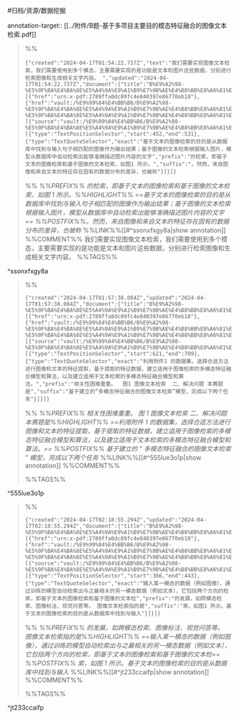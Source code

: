 #归档/资源/数据挖掘

annotation-target:: [[../附件/B题-基于多项目主要目的模态特征融合的图像文本检索.pdf]]

> %%
>
> ```annotation-json
> {"created":"2024-04-17T01:54:22.737Z","text":"我们需要实现图像文本检索，我们需要使用到多个模态，主要需要实现的是功能是文本和图片这些数据，分别进行检索图像和生成相关文字内容。 ","updated":"2024-04-17T01:54:22.737Z","document":{"title":"B%E9%A2%98-%E5%9F%BA%E4%BA%8E%E5%A4%9A%E9%A1%B9%E7%9B%AE%E4%B8%BB%E8%A6%81%E7%9B%AE%E7%9A%84%E6%A8%A1%E6%80%81%E7%89%B9%E5%BE%81%E8%9E%8D%E5%90%88%E7%9A%84%E5%9B%BE%E5%83%8F%E6%96%87%E6%9C%AC%E6%A3%80%E7%B4%A2.pdf","link":[{"href":"urn:x-pdf:2789ffa0dc09fc4e840397e86770eb18"},{"href":"vault:/%E9%99%84%E4%BB%B6/B%E9%A2%98-%E5%9F%BA%E4%BA%8E%E5%A4%9A%E9%A1%B9%E7%9B%AE%E4%B8%BB%E8%A6%81%E7%9B%AE%E7%9A%84%E6%A8%A1%E6%80%81%E7%89%B9%E5%BE%81%E8%9E%8D%E5%90%88%E7%9A%84%E5%9B%BE%E5%83%8F%E6%96%87%E6%9C%AC%E6%A3%80%E7%B4%A2.pdf"}],"documentFingerprint":"2789ffa0dc09fc4e840397e86770eb18"},"uri":"vault:/%E9%99%84%E4%BB%B6/B%E9%A2%98-%E5%9F%BA%E4%BA%8E%E5%A4%9A%E9%A1%B9%E7%9B%AE%E4%B8%BB%E8%A6%81%E7%9B%AE%E7%9A%84%E6%A8%A1%E6%80%81%E7%89%B9%E5%BE%81%E8%9E%8D%E5%90%88%E7%9A%84%E5%9B%BE%E5%83%8F%E6%96%87%E6%9C%AC%E6%A3%80%E7%B4%A2.pdf","target":[{"source":"vault:/%E9%99%84%E4%BB%B6/B%E9%A2%98-%E5%9F%BA%E4%BA%8E%E5%A4%9A%E9%A1%B9%E7%9B%AE%E4%B8%BB%E8%A6%81%E7%9B%AE%E7%9A%84%E6%A8%A1%E6%80%81%E7%89%B9%E5%BE%81%E8%9E%8D%E5%90%88%E7%9A%84%E5%9B%BE%E5%83%8F%E6%96%87%E6%9C%AC%E6%A3%80%E7%B4%A2.pdf","selector":[{"type":"TextPositionSelector","start":452,"end":531},{"type":"TextQuoteSelector","exact":"基于文本的图像检索的目的是从数据库中找到与输入句子相匹配的图像作为输出结果；基于图像的文本检索根据输入图片，模型从数据库中自动检索出能够准确描述图片内容的文字","prefix":"的检索，即基于文本的图像检索和基于图像的文本检索，如图1 所示。","suffix":"。然而，来自图像和来自文本的特征存在固有的数据分布的差异，也被称"}]}]}
> ```
>
> %%
> *%%PREFIX%% 的检索，即基于文本的图像检索和基于图像的文本检索，如图 1 所示。%%HIGHLIGHT%% ==基于文本的图像检索的目的是从数据库中找到与输入句子相匹配的图像作为输出结果；基于图像的文本检索根据输入图片，模型从数据库中自动检索出能够准确描述图片内容的文字== %%POSTFIX%%。然而，来自图像和来自文本的特征存在固有的数据分布的差异，也被称*
> %%LINK%%[[#^ssonxfxgy8a|show annotation]]
> %%COMMENT%%
> 我们需要实现图像文本检索，我们需要使用到多个模态，主要需要实现的是功能是文本和图片这些数据，分别进行检索图像和生成相关文字内容。
> %%TAGS%%

^ssonxfxgy8a

> %%
>
> ```annotation-json
> {"created":"2024-04-17T01:57:38.084Z","updated":"2024-04-17T01:57:38.084Z","document":{"title":"B%E9%A2%98-%E5%9F%BA%E4%BA%8E%E5%A4%9A%E9%A1%B9%E7%9B%AE%E4%B8%BB%E8%A6%81%E7%9B%AE%E7%9A%84%E6%A8%A1%E6%80%81%E7%89%B9%E5%BE%81%E8%9E%8D%E5%90%88%E7%9A%84%E5%9B%BE%E5%83%8F%E6%96%87%E6%9C%AC%E6%A3%80%E7%B4%A2.pdf","link":[{"href":"urn:x-pdf:2789ffa0dc09fc4e840397e86770eb18"},{"href":"vault:/%E9%99%84%E4%BB%B6/B%E9%A2%98-%E5%9F%BA%E4%BA%8E%E5%A4%9A%E9%A1%B9%E7%9B%AE%E4%B8%BB%E8%A6%81%E7%9B%AE%E7%9A%84%E6%A8%A1%E6%80%81%E7%89%B9%E5%BE%81%E8%9E%8D%E5%90%88%E7%9A%84%E5%9B%BE%E5%83%8F%E6%96%87%E6%9C%AC%E6%A3%80%E7%B4%A2.pdf"}],"documentFingerprint":"2789ffa0dc09fc4e840397e86770eb18"},"uri":"vault:/%E9%99%84%E4%BB%B6/B%E9%A2%98-%E5%9F%BA%E4%BA%8E%E5%A4%9A%E9%A1%B9%E7%9B%AE%E4%B8%BB%E8%A6%81%E7%9B%AE%E7%9A%84%E6%A8%A1%E6%80%81%E7%89%B9%E5%BE%81%E8%9E%8D%E5%90%88%E7%9A%84%E5%9B%BE%E5%83%8F%E6%96%87%E6%9C%AC%E6%A3%80%E7%B4%A2.pdf","target":[{"source":"vault:/%E9%99%84%E4%BB%B6/B%E9%A2%98-%E5%9F%BA%E4%BA%8E%E5%A4%9A%E9%A1%B9%E7%9B%AE%E4%B8%BB%E8%A6%81%E7%9B%AE%E7%9A%84%E6%A8%A1%E6%80%81%E7%89%B9%E5%BE%81%E8%9E%8D%E5%90%88%E7%9A%84%E5%9B%BE%E5%83%8F%E6%96%87%E6%9C%AC%E6%A3%80%E7%B4%A2.pdf","selector":[{"type":"TextPositionSelector","start":621,"end":709},{"type":"TextQuoteSelector","exact":"利用附件1 的数据集，选择合适方法进行图像和文本的特征提取，基于提取的特征数据，建立适用于图像检索的多模态特征融合模型和算法，以及建立适用于文本检索的多模态特征融合模型和算法。","prefix":"相关性困难重重。  图1 图像文本检索  二、解决问题 本赛题是","suffix":"基于建立的“多模态特征融合的图像文本检索”模型，完成以下两个任务"}]}]}
> ```
>
> %%
> *%%PREFIX%% 相关性困难重重。 图 1 图像文本检索 二、解决问题 本赛题是%%HIGHLIGHT%% ==利用附件 1 的数据集，选择合适方法进行图像和文本的特征提取，基于提取的特征数据，建立适用于图像检索的多模态特征融合模型和算法，以及建立适用于文本检索的多模态特征融合模型和算法。== %%POSTFIX%% 基于建立的 " 多模态特征融合的图像文本检索 " 模型，完成以下两个任务*
> %%LINK%%[[#^555lue3o1p|show annotation]]
> %%COMMENT%%
>
> %%TAGS%%

^555lue3o1p

> %%
>
> ```annotation-json
> {"created":"2024-04-17T02:18:55.294Z","updated":"2024-04-17T02:18:55.294Z","document":{"title":"B%E9%A2%98-%E5%9F%BA%E4%BA%8E%E5%A4%9A%E9%A1%B9%E7%9B%AE%E4%B8%BB%E8%A6%81%E7%9B%AE%E7%9A%84%E6%A8%A1%E6%80%81%E7%89%B9%E5%BE%81%E8%9E%8D%E5%90%88%E7%9A%84%E5%9B%BE%E5%83%8F%E6%96%87%E6%9C%AC%E6%A3%80%E7%B4%A2.pdf","link":[{"href":"urn:x-pdf:2789ffa0dc09fc4e840397e86770eb18"},{"href":"vault:/%E9%99%84%E4%BB%B6/B%E9%A2%98-%E5%9F%BA%E4%BA%8E%E5%A4%9A%E9%A1%B9%E7%9B%AE%E4%B8%BB%E8%A6%81%E7%9B%AE%E7%9A%84%E6%A8%A1%E6%80%81%E7%89%B9%E5%BE%81%E8%9E%8D%E5%90%88%E7%9A%84%E5%9B%BE%E5%83%8F%E6%96%87%E6%9C%AC%E6%A3%80%E7%B4%A2.pdf"}],"documentFingerprint":"2789ffa0dc09fc4e840397e86770eb18"},"uri":"vault:/%E9%99%84%E4%BB%B6/B%E9%A2%98-%E5%9F%BA%E4%BA%8E%E5%A4%9A%E9%A1%B9%E7%9B%AE%E4%B8%BB%E8%A6%81%E7%9B%AE%E7%9A%84%E6%A8%A1%E6%80%81%E7%89%B9%E5%BE%81%E8%9E%8D%E5%90%88%E7%9A%84%E5%9B%BE%E5%83%8F%E6%96%87%E6%9C%AC%E6%A3%80%E7%B4%A2.pdf","target":[{"source":"vault:/%E9%99%84%E4%BB%B6/B%E9%A2%98-%E5%9F%BA%E4%BA%8E%E5%A4%9A%E9%A1%B9%E7%9B%AE%E4%B8%BB%E8%A6%81%E7%9B%AE%E7%9A%84%E6%A8%A1%E6%80%81%E7%89%B9%E5%BE%81%E8%9E%8D%E5%90%88%E7%9A%84%E5%9B%BE%E5%83%8F%E6%96%87%E6%9C%AC%E6%A3%80%E7%B4%A2.pdf","selector":[{"type":"TextPositionSelector","start":366,"end":443},{"type":"TextQuoteSelector","exact":"输入某一模态的数据（例如图像），通过训练的模型自动检索出与之最相关的另一模态数据（例如文本），它包括两个方向的检索，即基于文本的图像检索和基于图像的文本检","prefix":"的发展，如跨模态检索、图像标注、视觉问答等。 图像文本检索指的是","suffix":"索，如图1 所示。基于文本的图像检索的目的是从数据库中找到与输入"}]}]}
> ```
>
> %%
> *%%PREFIX%% 的发展，如跨模态检索、图像标注、视觉问答等。 图像文本检索指的是%%HIGHLIGHT%% ==输入某一模态的数据（例如图像），通过训练的模型自动检索出与之最相关的另一模态数据（例如文本），它包括两个方向的检索，即基于文本的图像检索和基于图像的文本检== %%POSTFIX%% 索，如图 1 所示。基于文本的图像检索的目的是从数据库中找到与输入*
> %%LINK%%[[#^jt233ccaifp|show annotation]]
> %%COMMENT%%
>
> %%TAGS%%

^jt233ccaifp
